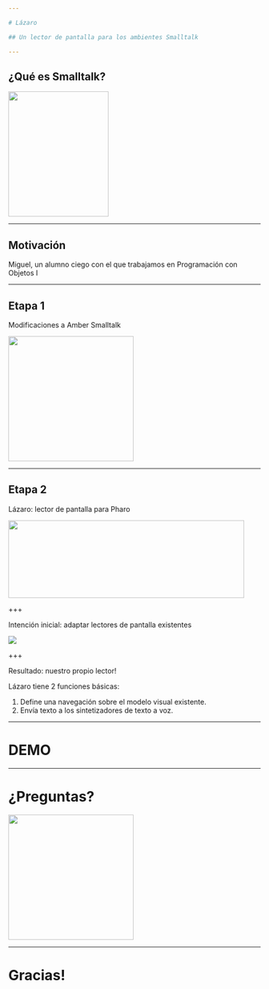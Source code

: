 ```yaml
---

# Lázaro

## Un lector de pantalla para los ambientes Smalltalk

---
```


## ¿Qué es Smalltalk?

<img src="https://pupeno.files.wordpress.com/2011/07/smalltalk-logo9.gif?w=240" width="200" height="250"/>

---

## Motivación

                
Miguel, un alumno ciego con el que trabajamos en Programación con Objetos I


---

## Etapa 1

Modificaciones a Amber Smalltalk

<img src="https://pbs.twimg.com/profile_images/1526408224/amber_logo_400x400.png" width="250" height="250"/>

---

## Etapa 2

Lázaro: lector de pantalla para Pharo

<img src="https://pharo.org/web/files/pharo.png" width="471" height="155"/>

+++

Intención inicial: adaptar lectores de pantalla existentes

<img src="http://i0.kym-cdn.com/photos/images/original/000/862/438/a8d.jpg"/>

+++

Resultado: nuestro propio lector!

Lázaro tiene 2 funciones básicas:
1. Define una navegación sobre el modelo visual existente.
2. Envía texto a los sintetizadores de texto a voz.

---

# DEMO

---

# ¿Preguntas?

<img src="https://img.clipartfest.com/4080354b8aa40b5c97e249598b4604f9_question-mark-icon-png-clipart-question-clipart-png_1500-1500.png" width="250" height="250"/>

---

# Gracias!
